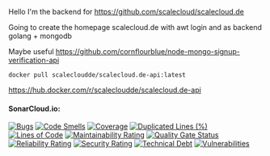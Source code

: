 Hello I'm the backend for https://github.com/scalecloud/scalecloud.de

Going to create the homepage scalecloud.de with awt login and as backend golang + mongodb

Maybe useful https://github.com/cornflourblue/node-mongo-signup-verification-api

```
docker pull scalecloudde/scalecloud.de-api:latest
```
https://hub.docker.com/r/scalecloudde/scalecloud.de-api

#### SonarCloud.io:
[![Bugs](https://sonarcloud.io/api/project_badges/measure?project=scalecloud_scalecloud.de-api&metric=bugs)](https://sonarcloud.io/summary/new_code?id=scalecloud_scalecloud.de-api)
[![Code Smells](https://sonarcloud.io/api/project_badges/measure?project=scalecloud_scalecloud.de-api&metric=code_smells)](https://sonarcloud.io/summary/new_code?id=scalecloud_scalecloud.de-api)
[![Coverage](https://sonarcloud.io/api/project_badges/measure?project=scalecloud_scalecloud.de-api&metric=coverage)](https://sonarcloud.io/summary/new_code?id=scalecloud_scalecloud.de-api)
[![Duplicated Lines (%)](https://sonarcloud.io/api/project_badges/measure?project=scalecloud_scalecloud.de-api&metric=duplicated_lines_density)](https://sonarcloud.io/summary/new_code?id=scalecloud_scalecloud.de-api)
[![Lines of Code](https://sonarcloud.io/api/project_badges/measure?project=scalecloud_scalecloud.de-api&metric=ncloc)](https://sonarcloud.io/summary/new_code?id=scalecloud_scalecloud.de-api)
[![Maintainability Rating](https://sonarcloud.io/api/project_badges/measure?project=scalecloud_scalecloud.de-api&metric=sqale_rating)](https://sonarcloud.io/summary/new_code?id=scalecloud_scalecloud.de-api)
[![Quality Gate Status](https://sonarcloud.io/api/project_badges/measure?project=scalecloud_scalecloud.de-api&metric=alert_status)](https://sonarcloud.io/summary/new_code?id=scalecloud_scalecloud.de-api)
[![Reliability Rating](https://sonarcloud.io/api/project_badges/measure?project=scalecloud_scalecloud.de-api&metric=reliability_rating)](https://sonarcloud.io/summary/new_code?id=scalecloud_scalecloud.de-api)
[![Security Rating](https://sonarcloud.io/api/project_badges/measure?project=scalecloud_scalecloud.de-api&metric=security_rating)](https://sonarcloud.io/summary/new_code?id=scalecloud_scalecloud.de-api)
[![Technical Debt](https://sonarcloud.io/api/project_badges/measure?project=scalecloud_scalecloud.de-api&metric=sqale_index)](https://sonarcloud.io/summary/new_code?id=scalecloud_scalecloud.de-api)
[![Vulnerabilities](https://sonarcloud.io/api/project_badges/measure?project=scalecloud_scalecloud.de-api&metric=vulnerabilities)](https://sonarcloud.io/summary/new_code?id=scalecloud_scalecloud.de-api)
